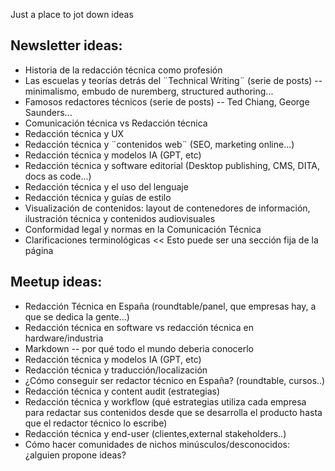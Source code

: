 Just a place to jot down ideas

## Newsletter ideas:

- Historia de la redacción técnica como profesión
- Las escuelas y teorías detrás del ¨Technical Writing¨ (serie de posts) --
  minimalismo, embudo de nuremberg, structured authoring...
- Famosos redactores técnicos (serie de posts) -- Ted Chiang, George Saunders...
- Comunicación técnica vs Redacción técnica
- Redacción técnica y UX
- Redacción técnica y ¨contenidos web¨ (SEO, marketing online...)
- Redacción técnica y modelos IA (GPT, etc)
- Redacción técnica y software editorial (Desktop publishing, CMS, DITA, docs as
  code...)
- Redacción técnica y el uso del lenguaje
- Redacción técnica y guías de estilo
- Visualización de contenidos: layout de contenedores de información,
  ilustración técnica y contenidos audiovisuales
- Conformidad legal y normas en la Comunicación Técnica
- Clarificaciones terminológicas << Esto puede ser una sección fija de la página

## Meetup ideas:

- Redacción Técnica en España (roundtable/panel, que empresas hay, a que se
  dedica la gente...)
- Redacción técnica en software vs redacción técnica en hardware/industria
- Markdown -- por qué todo el mundo deberia conocerlo
- Redacción técnica y modelos IA (GPT, etc)
- Redacción técnica y traducción/localización
- ¿Cómo conseguir ser redactor técnico en España? (roundtable, cursos..)
- Redacción técnica y content audit (estrategias)
- Redacción técnica y workflow (qué estrategias utiliza cada empresa para
  redactar sus contenidos desde que se desarrolla el producto hasta que el
  redactor técnico lo escribe)
- Redacción técnica y end-user (clientes,external stakeholders..)
- Cómo hacer comunidades de nichos minúsculos/desconocidos: ¿alguien propone
  ideas?
